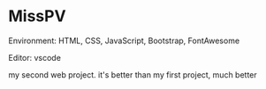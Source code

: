 # MissPV
Environment: HTML, CSS, JavaScript, Bootstrap, FontAwesome

Editor: vscode

my second web project. it's better than my first project, much better
